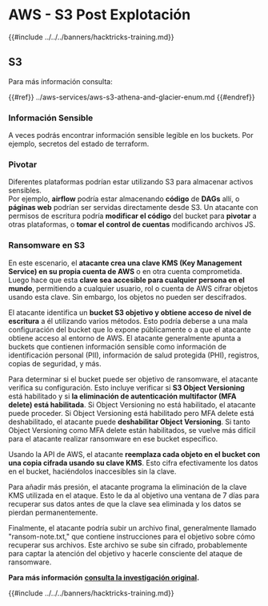 # AWS - S3 Post Explotación

{{#include ../../../banners/hacktricks-training.md}}

## S3

Para más información consulta:

{{#ref}}
../aws-services/aws-s3-athena-and-glacier-enum.md
{{#endref}}

### Información Sensible

A veces podrás encontrar información sensible legible en los buckets. Por ejemplo, secretos del estado de terraform.

### Pivotar

Diferentes plataformas podrían estar utilizando S3 para almacenar activos sensibles.\
Por ejemplo, **airflow** podría estar almacenando **código** de **DAGs** allí, o **páginas web** podrían ser servidas directamente desde S3. Un atacante con permisos de escritura podría **modificar el código** del bucket para **pivotar** a otras plataformas, o **tomar el control de cuentas** modificando archivos JS.

### Ransomware en S3

En este escenario, el **atacante crea una clave KMS (Key Management Service) en su propia cuenta de AWS** o en otra cuenta comprometida. Luego hace que esta **clave sea accesible para cualquier persona en el mundo**, permitiendo a cualquier usuario, rol o cuenta de AWS cifrar objetos usando esta clave. Sin embargo, los objetos no pueden ser descifrados.

El atacante identifica un **bucket S3 objetivo y obtiene acceso de nivel de escritura** a él utilizando varios métodos. Esto podría deberse a una mala configuración del bucket que lo expone públicamente o a que el atacante obtiene acceso al entorno de AWS. El atacante generalmente apunta a buckets que contienen información sensible como información de identificación personal (PII), información de salud protegida (PHI), registros, copias de seguridad, y más.

Para determinar si el bucket puede ser objetivo de ransomware, el atacante verifica su configuración. Esto incluye verificar si **S3 Object Versioning** está habilitado y si **la eliminación de autenticación multifactor (MFA delete) está habilitada**. Si Object Versioning no está habilitado, el atacante puede proceder. Si Object Versioning está habilitado pero MFA delete está deshabilitado, el atacante puede **deshabilitar Object Versioning**. Si tanto Object Versioning como MFA delete están habilitados, se vuelve más difícil para el atacante realizar ransomware en ese bucket específico.

Usando la API de AWS, el atacante **reemplaza cada objeto en el bucket con una copia cifrada usando su clave KMS**. Esto cifra efectivamente los datos en el bucket, haciéndolos inaccesibles sin la clave.

Para añadir más presión, el atacante programa la eliminación de la clave KMS utilizada en el ataque. Esto le da al objetivo una ventana de 7 días para recuperar sus datos antes de que la clave sea eliminada y los datos se pierdan permanentemente.

Finalmente, el atacante podría subir un archivo final, generalmente llamado "ransom-note.txt," que contiene instrucciones para el objetivo sobre cómo recuperar sus archivos. Este archivo se sube sin cifrado, probablemente para captar la atención del objetivo y hacerle consciente del ataque de ransomware.

**Para más información** [**consulta la investigación original**](https://rhinosecuritylabs.com/aws/s3-ransomware-part-1-attack-vector/)**.**

{{#include ../../../banners/hacktricks-training.md}}
